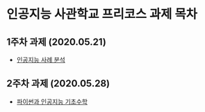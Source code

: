 # 인공지능 사관학교 프리코스 과제 목차

## 1주차 과제 (2020.05.21)
- [인공지능 사례 분석 ](https://github.com/wlghsp/ai_school/blob/master/AISchool_firstweek.ipynb)

## 2주차 과제 (2020.05.28)

- [파이썬과 인공지능 기초수학]()
